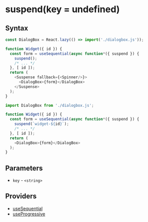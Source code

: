 # suspend(key = undefined)

## Syntax

```js
const DialogBox = React.lazy(() => import('./dialogbox.js'));

function Widget({ id }) {
  const form = useSequential(async function*({ suspend }) {
    suspend();
    /* ... */
  }, [ id ]);
  return (
    <Suspense fallback={<Spinner/>}>
      <DialogBox>{form}</DialogBox>
    </Suspense>
  );
}
```

```js
import DialogBox from './dialogbox.js';

function Widget({ id }) {
  const form = useSequential(async function*({ suspend }) {
    suspend(`widget-${id}`);
    /* ... */
  }, [ id ]);
  return (
    <DialogBox>{form}</DialogBox>
  );
}
```

## Parameters

* `key` - `<string>`

## Providers

* [useSequential](useSequential.md)
* [useProgressive](useProgressive.md)
